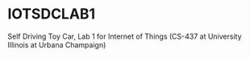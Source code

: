 # IOTSDCLAB1
Self Driving Toy Car, Lab 1 for Internet of Things (CS-437 at University Illinois at Urbana Champaign) 
